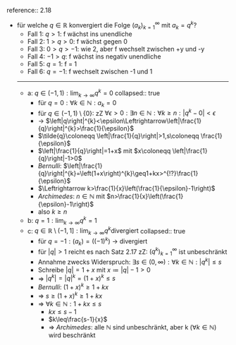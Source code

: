 reference:: 2.18

- für welche $q\in\mathbb{R}$ konvergiert die Folge $\left(a_{k}\right)_{k=1}^{\infty}$ mit $a_{k}=q^{k}$?
	- Fall 1: $q>1$: f wächst ins unendliche
	- Fall 2: $1>q>0$: f wächst gegen 0
	- Fall 3: $0>q>-1$: wie 2, aber f wechselt zwischen +y und -y
	- Fall 4: $-1>q$: f wächst ins negativ unendliche
	- Fall 5: $q=1$: f = 1
	- Fall 6: $q=-1$: f wechselt zwischen -1 und 1
	- ---
	- a: $q\in\left(-1,1\right):\lim_{k\rightarrow\infty}q^{k}=0$
	  collapsed:: true
		- für $q=0:\forall k\in\mathbb{N}:a_{k}=0$
		- für $q\in\left(-1,1\right)\setminus\left\lbrace0\right\rbrace$: zZ $\forall\epsilon>0:\exists n\in\mathbb{N}:\forall k\geq n:\left|q^{k}-0\right|<\epsilon$
		- -> $\left|q\right|^{k}<\epsilon\Leftrightarrow\left|\frac{1}{q}\right|^{k}>\frac{1}{\epsilon}$
		- $\tilde{q}\coloneqq \left|\frac{1}{q}\right|>1,s\coloneqq \frac{1}{\epsilon}$
		- $\left|\frac{1}{q}\right|=1+x$ mit $x\coloneqq \left|\frac{1}{q}\right|-1>0$
		- *Bernulli*: $\left|\frac{1}{q}\right|^{k}=\left(1+x\right)^{k}\geq1+kx>^{!?}\frac{1}{\epsilon}$
		- $\Leftrightarrow k>\frac{1}{x}\left(\frac{1}{\epsilon}-1\right)$
		- *Archimedes*: $n\in\mathbb{N}$ mit $n>\frac{1}{x}\left(\frac{1}{\epsilon}-1\right)$
		- also $k\geq n$
	- b: $q=1:\lim_{k\rightarrow\infty}q^{k}=1$
	- c: $q\in\mathbb{R}\setminus\left(-1,1\right\rbrack:\lim_{k\rightarrow\infty}q^{k}\text{divergiert}$
	  collapsed:: true
		- für $q=-1:\left(a_{k}\right)=\left(\left(-1\right)^{k}\right)$ -> divergiert
		- für $\left|q\right|>1$ reicht es nach Satz 2.17 zZ: $\left(q^{k}\right)_{k=1}^{\infty}$ ist unbeschränkt
		- Annahme zwecks Widerspruch: $\exists s\in\left(0,\infty\right):\forall k\in\mathbb{N}:\left|q^{k}\right|\leq s$
		- Schreibe $\left|q\right|=1+x$ mit $x\coloneqq \left|q\right|-1>0$
		- => $\left|q^{k}\right|=\left|q\right|^{k}=\left(1+x\right)^{k}\leq s$
		- *Bernulli*: $\left(1+x\right)^{k}\geq1+kx$
		- => $s\geq\left(1+x\right)^{k}\geq1+kx$
		- => $\forall k\in\mathbb{N}:1+kx\leq s$
			- $kx\leq s-1$
			- $k\leq\frac{s-1}{x}$
			- => *Archimedes*: alle $\mathbb{N}$ sind unbeschränkt, aber k ($\forall k\in\mathbb{N}$) wird beschränkt